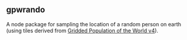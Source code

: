 ## gpwrando

A node package for sampling the location of a random person on earth (using tiles derived from [Gridded Population of the World v4](https://sedac.ciesin.columbia.edu/data/set/gpw-v4-population-count-rev11)).
